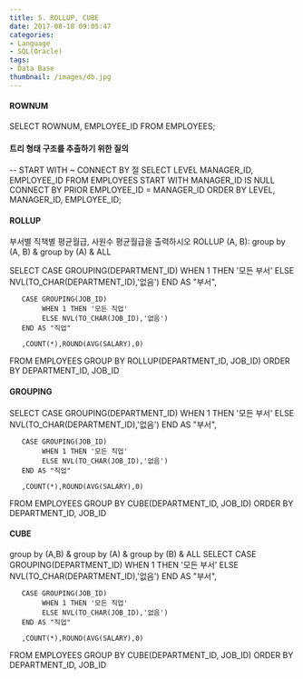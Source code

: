 ```yaml
---
title: 5. ROLLUP, CUBE
date: 2017-08-18 09:05:47
categories:
- Language
- SQL(Oracle)
tags:
- Data Base
thumbnail: /images/db.jpg
---
```

#### ROWNUM
SELECT ROWNUM, EMPLOYEE_ID
FROM EMPLOYEES;

#### 트리 형태 구조를 추출하기 위한 질의
-- START WITH ~ CONNECT BY 절
SELECT LEVEL MANAGER_ID, EMPLOYEE_ID
FROM EMPLOYEES
START WITH MANAGER_ID IS NULL
CONNECT BY PRIOR EMPLOYEE_ID = MANAGER_ID
ORDER BY LEVEL, MANAGER_ID, EMPLOYEE_ID;

#### ROLLUP
부서별 직책별 평균월급, 사원수 평균월급을 출력하시오
ROLLUP (A, B):  group by (A, B) & group by (A) & ALL

SELECT CASE GROUPING(DEPARTMENT_ID)
            WHEN 1 THEN '모든 부서'
            ELSE NVL(TO_CHAR(DEPARTMENT_ID),'없음')
       END AS "부서",

       CASE GROUPING(JOB_ID)
            WHEN 1 THEN '모든 직업'
            ELSE NVL(TO_CHAR(JOB_ID),'없음')
       END AS "직업"

       ,COUNT(*),ROUND(AVG(SALARY),0)
FROM EMPLOYEES
GROUP BY ROLLUP(DEPARTMENT_ID, JOB_ID)
ORDER BY DEPARTMENT_ID, JOB_ID


#### GROUPING
SELECT CASE GROUPING(DEPARTMENT_ID)
            WHEN 1 THEN '모든 부서'
            ELSE NVL(TO_CHAR(DEPARTMENT_ID),'없음')
       END AS "부서",

       CASE GROUPING(JOB_ID)
            WHEN 1 THEN '모든 직업'
            ELSE NVL(TO_CHAR(JOB_ID),'없음')
       END AS "직업"

       ,COUNT(*),ROUND(AVG(SALARY),0)
FROM EMPLOYEES
GROUP BY CUBE(DEPARTMENT_ID, JOB_ID)
ORDER BY DEPARTMENT_ID, JOB_ID


#### CUBE
group by (A,B) & group by (A) & group by (B) & ALL
SELECT CASE GROUPING(DEPARTMENT_ID)
            WHEN 1 THEN '모든 부서'
            ELSE NVL(TO_CHAR(DEPARTMENT_ID),'없음')
       END AS "부서",

       CASE GROUPING(JOB_ID)
            WHEN 1 THEN '모든 직업'
            ELSE NVL(TO_CHAR(JOB_ID),'없음')
       END AS "직업"

       ,COUNT(*),ROUND(AVG(SALARY),0)
FROM EMPLOYEES
GROUP BY CUBE(DEPARTMENT_ID, JOB_ID)
ORDER BY DEPARTMENT_ID, JOB_ID
